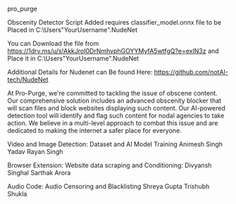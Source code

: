 pro_purge

Obscenity Detector Script Added
requires classifier_model.onnx file to be Placed in C:\Users\"YourUsername"\.NudeNet

You can Download the file from https://1drv.ms/u/s!AkkJroI0DrNmhvphGOYYMyfA5wtfgQ?e=exIN3z and Place it in C:\Users\"YourUsername"\.NudeNet

Additional Details for Nudenet can Be found Here: https://github.com/notAI-tech/NudeNet

At Pro-Purge, we're committed to tackling the issue of obscene content. Our comprehensive solution includes an advanced obscenity blocker that will scan files and block websites displaying such content. Our AI-powered detection tool will identify and flag such content for nodal agencies to take action. We believe in a multi-level approach to combat this issue and are dedicated to making the internet a safer place for everyone.

Video and Image Detection:
Dataset and AI Model Training
Animesh Singh Yadav
Rayan Singh

Browser Extension:
Website data scraping and Conditioning:
Divyansh Singhal
Sarthak Arora

Audio Code:
Audio Censoring and Blacklisting
Shreya Gupta
Trishubh Shukla
